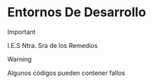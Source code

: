 # Entornos De Desarrollo
> [!IMPORTANT]
> I.E.S Ntra. Sra de los Remedios

> [!WARNING]
> Algunos códigos pueden contener fallos
